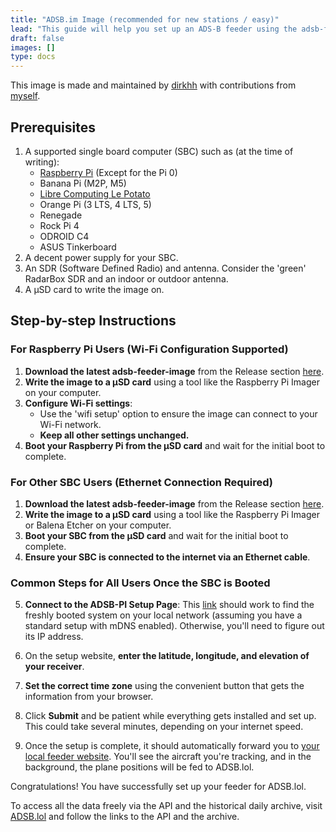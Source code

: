```yaml
---
title: "ADSB.im Image (recommended for new stations / easy)"
lead: "This guide will help you set up an ADS-B feeder using the adsb-feeder-image."
draft: false
images: []
type: docs
---
```


This image is made and maintained by [dirkhh](https://github.com/dirkhh/adsb-feeder-image) with contributions from [myself](https://github.com/katlol).

## Prerequisites

1. A supported single board computer (SBC) such as (at the time of writing):
    - [Raspberry Pi](https://rpilocator.com) (Except for the Pi 0)
    - Banana Pi (M2P, M5)
    - [Libre Computing Le Potato](https://www.loverpi.com/products/libre-computer-board-aml-s905x-cc?variant=40900646605)
    - Orange Pi (3 LTS, 4 LTS, 5)
    - Renegade
    - Rock Pi 4
    - ODROID C4
    - ASUS Tinkerboard
2. A decent power supply for your SBC.
3. An SDR (Software Defined Radio) and antenna. Consider the 'green' RadarBox SDR and an indoor or outdoor antenna.
4. A µSD card to write the image on.

## Step-by-step Instructions

### For Raspberry Pi Users (Wi-Fi Configuration Supported)

1. **Download the latest adsb-feeder-image** from the Release section [here](https://github.com/dirkhh/adsb-feeder-image/releases/latest).
2. **Write the image to a µSD card** using a tool like the Raspberry Pi Imager on your computer.
3. **Configure Wi-Fi settings**:
   - Use the 'wifi setup' option to ensure the image can connect to your Wi-Fi network.
   - **Keep all other settings unchanged.**
4. **Boot your Raspberry Pi from the µSD card** and wait for the initial boot to complete.

### For Other SBC Users (Ethernet Connection Required)

1. **Download the latest adsb-feeder-image** from the Release section [here](https://github.com/dirkhh/adsb-feeder-image/releases/latest).
2. **Write the image to a µSD card** using a tool like the Raspberry Pi Imager or Balena Etcher on your computer.
3. **Boot your SBC from the µSD card** and wait for the initial boot to complete.
4. **Ensure your SBC is connected to the internet via an Ethernet cable**.

### Common Steps for All Users Once the SBC is Booted

5. **Connect to the ADSB-PI Setup Page**: This [link](http://adsb-feeder.local:5000/) should work to find the freshly booted system on your local network (assuming you have a standard setup with mDNS enabled). Otherwise, you'll need to figure out its IP address.

6. On the setup website, **enter the latitude, longitude, and elevation of your receiver**.

7. **Set the correct time zone** using the convenient button that gets the information from your browser.

8. Click **Submit** and be patient while everything gets installed and set up. This could take several minutes, depending on your internet speed.

9. Once the setup is complete, it should automatically forward you to [your local feeder website](http://adsb-feeder.local:8080). You'll see the aircraft you're tracking, and in the background, the plane positions will be fed to ADSB.lol.

Congratulations! You have successfully set up your feeder for ADSB.lol.

To access all the data freely via the API and the historical daily archive, visit [ADSB.lol](https://adsb.lol) and follow the links to the API and the archive.
